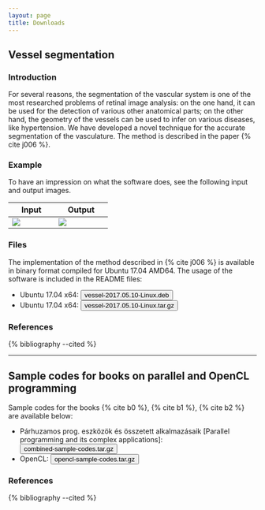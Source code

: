 ```yaml
---
layout: page
title: Downloads
---
```


## Vessel segmentation

### Introduction

For several reasons, the segmentation of the vascular system is one of the most researched problems of retinal image analysis: on the one hand, it can be used for the detection of various other anatomical parts; on the other hand, the geometry of the vessels can be used to infer on various diseases, like hypertension. We have developed a novel technique for the accurate segmentation of the vasculature. The method is described in the paper {% cite j006 %}.

### Example

To have an impression on what the software does, see the following input and output images.

<table style="width:40%">
<thead>
<tr>
<th style="width:20%">Input</th>
<th style="width:20%">Output</th>
</tr>
</thead>
<tbody>
<tr>
<td><img src="{{site.url}}/images/vessel/03_test.png"></td>
<td><img src="{{site.url}}/images/vessel/03-release-inv.png"></td>
</tr>
</tbody>
</table>

### Files

The implementation of the method described in {% cite j006 %} is available in binary format compiled for Ubuntu 17.04 AMD64. The usage of the software is included in the README files:

* Ubuntu 17.04 x64: <a href="{{site.url}}/downloads/vessel-2017.05.10-Linux.deb"><input type='button' class='button5' value='vessel-2017.05.10-Linux.deb'/></a>
* Ubuntu 17.04 x64: <a href="{{site.url}}/downloads/vessel-2017.05.10-Linux.tar.gz"><input type='button' class='button5' value='vessel-2017.05.10-Linux.tar.gz'/></a>

### References

{% bibliography --cited %}

----

## Sample codes for books on parallel and OpenCL programming

Sample codes for the books {% cite b0 %}, {% cite b1 %}, {% cite b2 %} are available below:

* Párhuzamos prog. eszközök és összetett alkalmazásaik [Parallel programming and its complex applications]: <a href="{{site.url}}/downloads/combined-sample-codes.tar.gz"><input type='button' class='button5' value='combined-sample-codes.tar.gz'/></a> 
* OpenCL: <a href="{{site.url}}/downloads/opencl-sample-codes.tar.gz"><input type='button' class='button5' value='opencl-sample-codes.tar.gz'/></a> 

### References

{% bibliography --cited %}


